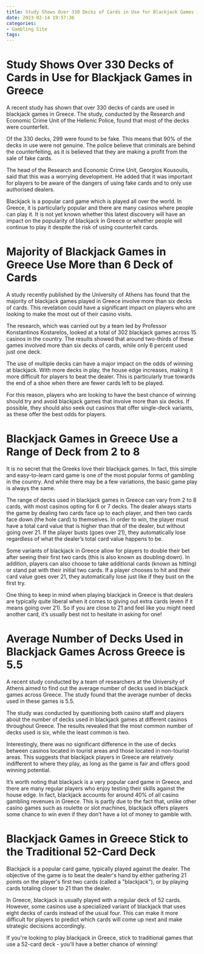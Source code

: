 ```yaml
---
title: Study Shows Over 330 Decks of Cards in Use for Blackjack Games in Greece 
date: 2023-02-14 19:57:36
categories:
- Gambling Site
tags:
---
```



#  Study Shows Over 330 Decks of Cards in Use for Blackjack Games in Greece 

A recent study has shown that over 330 decks of cards are used in blackjack games in Greece. The study, conducted by the Research and Economic Crime Unit of the Hellenic Police, found that most of the decks were counterfeit.

Of the 330 decks, 299 were found to be fake. This means that 90% of the decks in use were not genuine. The police believe that criminals are behind the counterfeiting, as it is believed that they are making a profit from the sale of fake cards.

The head of the Research and Economic Crime Unit, Georgios Kousoulis, said that this was a worrying development. He added that it was important for players to be aware of the dangers of using fake cards and to only use authorised dealers.

Blackjack is a popular card game which is played all over the world. In Greece, it is particularly popular and there are many casinos where people can play it. It is not yet known whether this latest discovery will have an impact on the popularity of blackjack in Greece or whether people will continue to play it despite the risk of using counterfeit cards.

#  Majority of Blackjack Games in Greece Use More than 6 Deck of Cards 

A study recently published by the University of Athens has found that the majority of blackjack games played in Greece involve more than six decks of cards. This revelation could have a significant impact on players who are looking to make the most out of their casino visits.

The research, which was carried out by a team led by Professor Konstantinos Kostarelos, looked at a total of 302 blackjack games across 15 casinos in the country. The results showed that around two-thirds of these games involved more than six decks of cards, while only 6 percent used just one deck.

The use of multiple decks can have a major impact on the odds of winning at blackjack. With more decks in play, the house edge increases, making it more difficult for players to beat the dealer. This is particularly true towards the end of a shoe when there are fewer cards left to be played.

For this reason, players who are looking to have the best chance of winning should try and avoid blackjack games that involve more than six decks. If possible, they should also seek out casinos that offer single-deck variants, as these offer the best odds for players.

#  Blackjack Games in Greece Use a Range of Deck from 2 to 8 

It is no secret that the Greeks love their blackjack games. In fact, this simple and easy-to-learn card game is one of the most popular forms of gambling in the country. And while there may be a few variations, the basic game play is always the same. 

The range of decks used in blackjack games in Greece can vary from 2 to 8 cards, with most casinos opting for 6 or 7 decks. The dealer always starts the game by dealing two cards face up to each player, and then two cards face down (the hole card) to themselves. In order to win, the player must have a total card value that is higher than that of the dealer, but without going over 21. If the player busts (goes over 21), they automatically lose regardless of what the dealer’s total card value happens to be. 

Some variants of blackjack in Greece allow for players to double their bet after seeing their first two cards (this is also known as doubling down). In addition, players can also choose to take additional cards (known as hitting) or stand pat with their initial two cards. If a player chooses to hit and their card value goes over 21, they automatically lose just like if they bust on the first try. 

One thing to keep in mind when playing blackjack in Greece is that dealers are typically quite liberal when it comes to giving out extra cards (even if it means going over 21). So if you are close to 21 and feel like you might need another card, it’s usually best not to hesitate in asking for one!

#  Average Number of Decks Used in Blackjack Games Across Greece is 5.5 

A recent study conducted by a team of researchers at the University of Athens aimed to find out the average number of decks used in blackjack games across Greece. The study found that the average number of decks used in these games is 5.5.

The study was conducted by questioning both casino staff and players about the number of decks used in blackjack games at different casinos throughout Greece. The results revealed that the most common number of decks used is six, while the least common is two.

Interestingly, there was no significant difference in the use of decks between casinos located in tourist areas and those located in non-tourist areas. This suggests that blackjack players in Greece are relatively indifferent to where they play, as long as the game is fair and offers good winning potential.

It’s worth noting that blackjack is a very popular card game in Greece, and there are many regular players who enjoy testing their skills against the house edge. In fact, blackjack accounts for around 40% of all casino gambling revenues in Greece. This is partly due to the fact that, unlike other casino games such as roulette or slot machines, blackjack offers players some chance to win even if they don’t have a lot of money to gamble with.

#  Blackjack Games in Greece Stick to the Traditional 52-Card Deck

Blackjack is a popular card game, typically played against the dealer. The objective of the game is to beat the dealer's hand by either gathering 21 points on the player's first two cards (called a "blackjack"), or by playing cards totaling closer to 21 than the dealer.

In Greece, blackjack is usually played with a regular deck of 52 cards. However, some casinos use a specialized variant of blackjack that uses eight decks of cards instead of the usual four. This can make it more difficult for players to predict which cards will come up next and make strategic decisions accordingly.

If you're looking to play blackjack in Greece, stick to traditional games that use a 52-card deck - you'll have a better chance of winning!